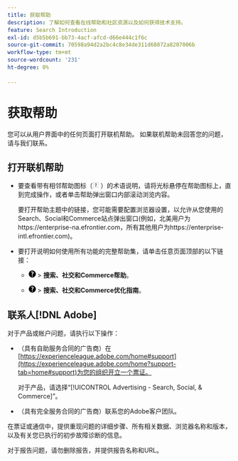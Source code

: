 ```yaml
---
title: 获取帮助
description: 了解如何查看在线帮助和社区资源以及如何获得技术支持。
feature: Search Introduction
exl-id: d5b5b691-bb73-4acf-afcd-d66e444c1f6c
source-git-commit: 70598a94d2a2bc4c8e34de311d68872a8207006b
workflow-type: tm+mt
source-wordcount: '231'
ht-degree: 0%

---
```


# 获取帮助

您可以从用户界面中的任何页面打开联机帮助。 如果联机帮助未回答您的问题，请与我们联系。

## 打开联机帮助

* 要查看带有相邻帮助图标（![帮助图标](/help/search-social-commerce/assets/help-field.png "帮助图标") ）的术语说明，请将光标悬停在帮助图标上，直到完成操作，或者单击帮助弹出窗口内部滚动浏览内容。

  要打开帮助主题中的链接，您可能需要配置浏览器设置，以允许从您使用的Search、Social和Commerce站点弹出窗口(例如，北美用户为https://enterprise-na.efrontier.com，所有其他用户为https://enterprise-intl.efrontier.com)。

* 要打开说明如何使用所有功能的完整帮助集，请单击任意页面顶部的以下链接：

   * ![帮助](/help/search-social-commerce/assets/help-main-menu.png "帮助") > **搜索、社交和Commerce帮助**。

   * ![帮助](/help/search-social-commerce/assets/help-main-menu.png "帮助") > **搜索、社交和Commerce优化指南**。

<!--
## Ask the Adobe Advertising community

Look for answers to your questions in the [Adobe Advertising community forums](https://experienceleaguecommunities.adobe.com/t5/adobe-advertising/ct-p/adobe-advertising-cloud-community).
-->

## 联系人[!DNL Adobe]

对于产品或帐户问题，请执行以下操作：

* （具有自助服务合同的广告商）在[https://experienceleague.adobe.com/home#support](https://experienceleague.adobe.com/home?support-tab=home#support)为您的组织开立一个票证。

  对于产品，请选择“[!UICONTROL Advertising - Search, Social, & Commerce]”。

* （具有完全服务合同的广告商）联系您的Adobe客户团队。

在票证或通信中，提供重现问题的详细步骤、所有相关数据、浏览器名称和版本，以及有关您已执行的初步故障诊断的信息。

对于报告问题，请勿删除报告，并提供报告名称和URL。

